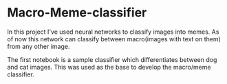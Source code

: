 # Macro-Meme-classifier

In this project I've used neural networks to classify images into memes. As of now this network can classify between macro(images with text on them) from any other image.

The first notebook is a sample classifier which differentiates between dog and cat images. This was used as the base to develop the macro/meme classifier.
